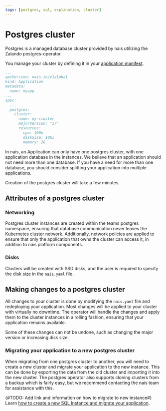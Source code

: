 ```yaml
---
tags: [postgres, sql, explanation, cluster]
---
```


# Postgres cluster 

Postgres is a managed database cluster provided by nais utilizing the Zalando postgres-operator.

You manage your cluster by defining it in your [application manifest](../../../workloads/application/reference/application-spec.md#postgres).

```yaml title="app.yaml"
...
apiVersion: nais.io/v1alpha1
kind: Application
metadata:
  name: myapp
...
spec:
  ...
  postgres:
    cluster:
      name: my-cluster
      majorVersion: "17"
      resources:
        cpu: 100m
        diskSize: 10Gi
        memory: 2G
```

In nais, an Application can only have one postgres cluster, with one application database in the instances.
We believe that an application should not need more than one database. 
If you have a need for more than one database, you should consider splitting your application into multiple applications. 

Creation of the postgres cluster will take a few minutes.

## Attributes of a postgres cluster

### Networking

Postgres cluster instances are created within the teams postgres namespace, ensuring that database communication never leaves the Kubernetes cluster network.
Additionally, network policies are applied to ensure that only the application that owns the cluster can access it, in addition to nais platform components.

### Disks

Clusters will be created with SSD disks, and the user is required to specify the disk size in the `nais.yaml` file.

## Making changes to a postgres cluster

All changes to your cluster is done by modifying the `nais.yaml` file and redeploying your application.
Most changes will be applied to your cluster with virtually no downtime.
The operator will handle the changes and apply them to the cluster instances in a rolling fashion, ensuring that your application remains available.

Some of these changes can not be undone, such as changing the major version or increasing disk size.

### Migrating your application to a new postgres cluster

When migrating from one postgres cluster to another, you will need to create a new cluster and migrate your application to the new instance.
This can be done by exporting the data from the old cluster and importing it into the new cluster. 
The postgres operator also supports cloning clusters from a backup which is fairly easy, but we recommend contacting the nais team for assistance with this.

{#TODO: Add link and information on how to migrate to new instance#}
Learn [how to create a new SQL Instance and migrate your application](../how-to/migrate-to-new-instance.md).
